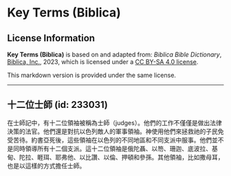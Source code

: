 # Key Terms (Biblica)

## License Information

**Key Terms (Biblica)** is based on and adapted from: _Biblica Bible Dictionary_, [Biblica, Inc.](https://www.biblica.com/), 2023, which is licensed under a [CC BY-SA 4.0 license](https://creativecommons.org/licenses/by-sa/4.0/legalcode.en).

This markdown version is provided under the same license.



--------------------------------

## 十二位士師 (id: 233031)

在士師記中，有十二位領袖被稱為士師（judges）。他們的工作不僅僅是做出法律決策的法官。他們還是對抗以色列敵人的軍事領袖。神使用他們來拯救祂的子民免受苦待。約書亞死後，這些領袖在以色列的不同地區和不同支派中服事。他們並不是同時領導所有十二個支派。這十二位領袖是俄陀聶、以笏、珊迦、底波拉、基甸、陀拉、睚珥、耶弗他、以比讚、以倫、押頓和參孫。其他領袖，比如撒母耳，也是以這樣的方式擔任士師。


